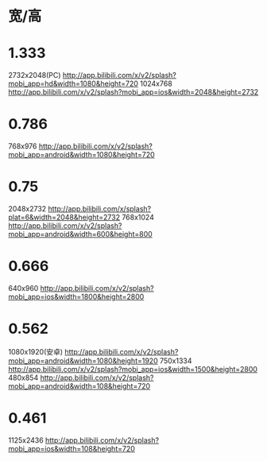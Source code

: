  # 宽/高
# 1.333
2732x2048(PC)
http://app.bilibili.com/x/v2/splash?mobi_app=hd&width=1080&height=720
1024x768
http://app.bilibili.com/x/v2/splash?mobi_app=ios&width=2048&height=2732

# 0.786
768x976
http://app.bilibili.com/x/v2/splash?mobi_app=android&width=1080&height=720

# 0.75
2048x2732
http://app.bilibili.com/x/splash?plat=6&width=2048&height=2732
768x1024
http://app.bilibili.com/x/v2/splash?mobi_app=android&width=600&height=800

# 0.666
640x960
http://app.bilibili.com/x/v2/splash?mobi_app=ios&width=1800&height=2800

# 0.562
1080x1920(安卓)
http://app.bilibili.com/x/v2/splash?mobi_app=android&width=1080&height=1920
750x1334
http://app.bilibili.com/x/v2/splash?mobi_app=ios&width=1500&height=2800
480x854
http://app.bilibili.com/x/v2/splash?mobi_app=android&width=108&height=720

# 0.461
1125x2436
http://app.bilibili.com/x/v2/splash?mobi_app=ios&width=108&height=720
